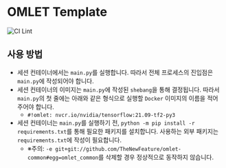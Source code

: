 # OMLET Template
![CI Lint](https://github.com/TheNewFeature/omlet-template/workflows/Lint/badge.svg)

## 사용 방법
- 세션 컨테이너에서는 `main.py`를 실행합니다. 따라서 전체 프로세스의 진입점은 `main.py`에 작성되어야 합니다.
- 세션 컨테이너의 이미지는 `main.py`에 작성된 `shebang`을 통해 결정됩니다. 따라서 `main.py`의 첫 줄에는 아래와 같은 형식으로 실행할 `Docker` 이미지의 이름을 적어주어야 합니다.
  - `#!omlet: nvcr.io/nvidia/tensorflow:21.09-tf2-py3`
- 세션 컨테이너는 `main.py`를 실행하기 전, `python -m pip install -r requirements.txt`를 통해 필요한 패키지를 설치합니다. 사용하는 외부 패키지는 `requirements.txt`에 작성이 필요합니다.
  - ※주의: `-e git+git://github.com/TheNewFeature/omlet-common#egg=omlet_common`를 삭제할 경우 정상적으로 동작하지 않습니다.
